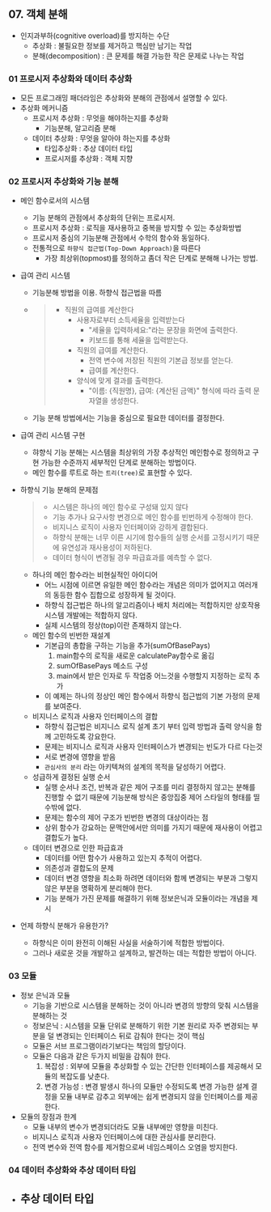 ## 07. 객체 분해

- 인지과부하(cognitive overload)를 방지하는 수단
    - 추상화 : 불필요한 정보를 제거하고 핵심만 남기는 작업
    - 분해(decomposition) : 큰 문제를 해결 가능한 작은 문제로 나누는 작업

### 01 프로시저 추상화와 데이터 추상화
- 모든 프로그래밍 패더라임은 추상화와 분해의 관점에서 설명할 수 있다. 
- 추상화 메커니즘
    - 프로시저 추상화 : 무엇을 해야하는지를 추상화
        - 기능분해, 알고리즘 분해
    - 데이터 추상화 : 무엇을 알아야 하는지를 추상화
        - 타입추상화 : 추상 데이터 타입
        - 프로시저를 추상화 : 객체 지향

### 02 프로시저 추상화와 기능 분해
- 메인 함수로서의 시스템
    - 기능 분해의 관점에서 추상화의 단위는 프로시저.
    - 프로시저 추상화 : 로직을 재사용하고 중복을 방지할 수 있는 추상화방법
    - 프로시저 중심의 기능분해 관점에서 수학의 함수와 동일하다. 
    - 전통적으로 `하향식 접근법(Top-Down Approach)`을 따른다
        - 가장 최상위(topmost)를 정의하고 좀더 작은 단계로 분해해 나가는 방법. 
- 급여 관리 시스템
    - 기능분해 방법을 이용. 하향식 접근법을 따름
    - > - 직원의 급여를 계산한다
      >    - 사용자로부터 소득세율을 입력받는다
      >      - "세율을 입력하세요:"라는 문장을 화면에 출력한다.
      >      - 키보드를 통해 세율을 입력받는다. 
      >    - 직원의 급여를 계산한다.
      >      - 전역 변수에 저장된 직원의 기본급 정보를 얻는다.
      >      - 급여를 계산한다.
      >    - 양식에 맞게 결과를 출력한다.
      >      - "이름: {직원명}, 급여: {계산된 금액}" 형식에 따라 출력 문자열을 생성한다. 
    - 기능 분해 방법에서는 기능을 중심으로 필요한 데이터를 결정한다. 
- 급여 관리 시스템 구현
    - 햐향식 기능 분해는 시스템을 최상위의 가장 추상적인 메인함수로 정의하고 구현 가능한 수준까지 세부적인 단계로 분해하는 방법이다. 
    - 메인 함수를 루트로 하는 `트리(tree)`로 표현할 수 있다. 
- 하향식 기능 분해의 문제점
    > - 시스템은 하나의 메인 함수로 구성돼 있지 않다
    > - 기능 추가나 요구사항 변경으로 메인 함수를 빈번하게 수정해야 한다.
    > - 비지니스 로직이 사용자 인터페이와 강하게 결합된다. 
    > - 하향식 분해는 너무 이른 시기에 함수들의 실행 순서를 고정시키기 때문에 유연성과 재사용성이 저하된다.
    > - 데이터 형식이 변경될 경우 파급효과를 예측할 수 없다. 

    - 하나의 메인 함수라는 비현실적인 아이디어
        - 어느 시점에 이르면 유일한 메인 함수라는 개념은 의미가 없어지고 여러개의 동등한 함수 집합으로 성장하게 될 것이다. 
        - 하향식 접근법은 하나의 알고리즘이나 배치 처리에는 적합하지만 상호작용 시스템 개발에는 적합하지 않다.
        - 실제 시스템의 정상(top)이란 존재하지 않는다.
    - 메인 함수의 빈번한 재설계 
        - 기본급의 총합을 구하는 기능을 추가(sumOfBasePays)
            1. main함수의 로직을 새로운 calculatePay함수로 옮김
            2. sumOfBasePays 메소드 구성
            3. main에서 받은 인자로 두 작업중 어느것을 수행할지 지정하는 로직 추가 
        - 이 예제는 하나의 정상인 메인 함수에서 하향식 접근법의 기본 가정의 문제를 보여준다.
    - 비지니스 로직과 사용자 인터페이스의 결합
        - 하향식 접근법은 비지니스 로직 설계 초기 부터 입력 방법과 출력 양식을 함께 고민하도록 강요한다. 
        - 문제는 비지니스 로직과 사용자 인터페이스가 변경되는 빈도가 다르 다는것
        - 서로 변경에 영향을 받음
        - `관심사의 분리` 라는 아키텍쳐의 설계의 목적을 달성하기 어렵다. 
    - 성급하게 결정된 실행 순서 
        - 실행 순서나 조건, 반복과 같은 제어 구조를 미리 결정하지 않고는 분해를 진행할 수 없기 때문에 기능분해 방식은 중앙집중 제어 스타일의 형태를 띨 수밖에 없다. 
        - 문제는 함수의 제어 구조가 빈번한 변경의 대상이라는 점
        - 상위 함수가 강요하는 문맥안에서만 의미를 가지기 때문에 재사용이 어렵고 결합도가 높다.
    - 데이터 변경으로 인한 파급효과
        - 데이터를 어떤 함수가 사용하고 있는지 추적이 어렵다. 
        - 의존성과 결합도의 문제 
        - 데이터 변경 영향을 최소화 하려면 데이터와 함께 변경되는 부분과 그렇지 않은 부분을 명확하게 분리해야 한다. 
        - 기능 분해가 가진 문제를 해결하기 위해 정보은닉과 모듈이라는 개념을 제시
- 언제 하향식 분해가 유용한가?
    - 하향식은 이미 완전히 이해된 사실을 서술하기에 적합한 방법이다.
    - 그러나 새로운 것을 개발하고 설계하고, 발견하는 데는 적합한 방법이 아니다. 

### 03 모듈
- 정보 은닉과 모듈
    - 기능을 기반으로 시스템을 분해하는 것이 아니라 변경의 방향의 맞춰 시스템을 분해하는 것
    - 정보은닉 : 시스템을 모듈 단위로 분해하기 위한 기본 원리로 자주 변경되는 부분을 덜 변경되는 인터페이스 뒤로 감춰야 한다는 것이 핵심
    - 모듈은 서브 프로그램이라기보다는 책임의 할당이다. 
    - 모듈은 다음과 같은 두가지 비밀을 감춰야 한다.
        1. 복잡성 : 외부에 모듈을 추상화할 수 있는 간단한 인터페이스를 제공해서 모듈의 복잡도를 낮춘다. 
        2. 변경 가능성 : 변경 발생시 하나의 모듈만 수정되도록 변경 가능한 설계 결정을 모듈 내부로 감추고 외부에는 쉽게 변경되지 않을 인터페이스를 제공한다. 
- 모듈의 장점과 한계 
    - 모듈 내부의 변수가 변경되더라도 모듈 내부에만 영향을 미친다. 
    - 비지니스 로직과 사용자 인터페이스에 대한 관심사를 분리한다. 
    - 전역 변수와 전역 함수를 제거함으로써 네임스페이스 오염을 방지한다. 

### 04 데이터 추상화와 추상 데이터 타입
- 추상 데이터 타입
    - 









